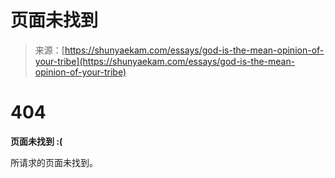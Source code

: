 <!--yml

category: 未分类

date: 2024-05-27 14:59:16

-->

# 页面未找到

> 来源：[https://shunyaekam.com/essays/god-is-the-mean-opinion-of-your-tribe](https://shunyaekam.com/essays/god-is-the-mean-opinion-of-your-tribe)

# 404

**页面未找到 :(**

所请求的页面未找到。
